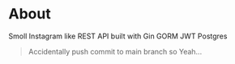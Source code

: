 # About

Smoll Instagram like REST API built with Gin GORM JWT Postgres

> Accidentally push commit to main branch so Yeah...
